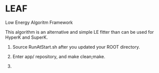 # LEAF
Low Energy Algoritm Framework

This algorithm is an alternative and simple LE fitter than can be used for HyperK and SuperK.

1. Source RunAtStart.sh after you updated your ROOT directory.

2. Enter app/ repository, and make clean;make.

3. 